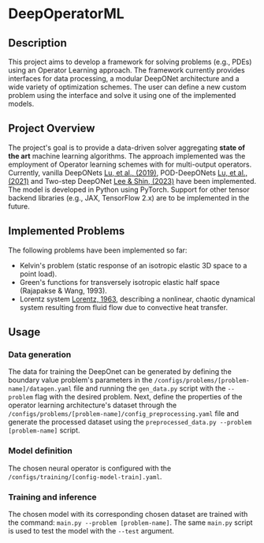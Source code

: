 # DeepOperatorML

## Description

This project aims to develop a framework for solving problems (e.g., PDEs) using an Operator Learning approach. The framework currently provides interfaces for data processing, a modular DeepONet architecture and a wide variety of optimization schemes. The user can define a new custom problem using the interface and solve it using one of the implemented models.

## Project Overview

The project's goal is to provide a data-driven solver aggregating **state of the art** machine learning algorithms. The approach implemented was the employment of Operator learning schemes with for multi-output operators. Currently, vanilla DeepONets [Lu, et al., (2019)](https://arxiv.org/abs/1910.03193), POD-DeepONets [Lu, et al., (2021)](https://arxiv.org/abs/2111.05512) and Two-step DeepONet [Lee & Shin, (2023)](https://arxiv.org/abs/2309.01020) have been implemented. The model is developed in Python using PyTorch. Support for other tensor backend libraries (e.g., JAX, TensorFlow 2.x) are to be implemented in the future.

## Implemented Problems

The following problems have been implemented so far:

- Kelvin's problem (static response of an isotropic elastic 3D space to a point load).
- Green's functions for transversely isotropic elastic half space (Rajapakse & Wang, 1993).
- Lorentz system [Lorentz, 1963](https://doi.org/10.1175/1520-0469(1963)020%3C0130:DNF%3E2.0.CO;2), describing a nonlinear, chaotic dynamical system resulting from fluid flow due to convective heat transfer.

## Usage

### Data generation

The data for training the DeepOnet can be generated by defining the boundary value problem's parameters in the  `/configs/problems/[problem-name]/datagen.yaml` file and running the `gen_data.py` script with the `--problem` flag with the desired problem. Next, define the properties of the operator learning architecture's dataset through the  `/configs/problems/[problem-name]/config_preprocessing.yaml` file and generate the processed dataset using the `preprocessed_data.py --problem [problem-name]` script.

### Model definition

The chosen neural operator is configured with the `/configs/training/[config-model-train].yaml`.

### Training and inference

The chosen model with its corresponding chosen dataset are trained with the command: `main.py --problem [problem-name]`. The same `main.py` script is used to test the model with the `--test` argument.
